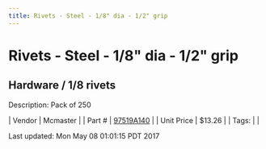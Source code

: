 ```yaml
---
title: Rivets - Steel - 1/8" dia - 1/2" grip
---
```


# Rivets - Steel - 1/8" dia - 1/2" grip
## Hardware / 1/8 rivets
Description: 	Pack of 250 

| Vendor | Mcmaster | 
| Part # | [97519A140](https://www.mcmaster.com/#97519A140) | 
| Unit Price | $13.26 | 
| Tags: |  | 

Last updated: Mon May 08 01:01:15 PDT 2017